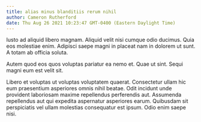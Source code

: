 ```yaml
---
title: alias minus blanditiis rerum nihil
author: Cameron Rutherford
date: Thu Aug 26 2021 10:23:47 GMT-0400 (Eastern Daylight Time)
---
```

Iusto ad aliquid libero magnam. Aliquid velit nisi cumque odio ducimus. Quia eos molestiae enim. Adipisci saepe magni in placeat nam in dolorem ut sunt. A totam ab officia soluta.

 Autem quod eos quos voluptas pariatur ea nemo et. Quae ut sint. Sequi magni eum est velit sit.

 Libero et voluptas ut voluptas voluptatem quaerat. Consectetur ullam hic eum praesentium asperiores omnis nihil beatae. Odit incidunt unde provident laboriosam maxime repellendus perferendis aut. Assumenda repellendus aut qui expedita aspernatur asperiores earum. Quibusdam sit perspiciatis vel ullam molestias consequatur est ipsum. Odio enim saepe nisi.
